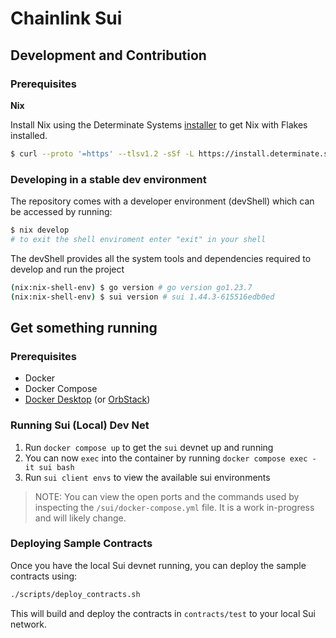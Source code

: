 # Chainlink Sui

## Development and Contribution

### Prerequisites

**Nix**

Install Nix using the Determinate Systems [installer](https://github.com/DeterminateSystems/nix-installer) to get Nix with Flakes installed.

```bash
$ curl --proto '=https' --tlsv1.2 -sSf -L https://install.determinate.systems/nix | sh -s -- install
```

### Developing in a stable dev environment

The repository comes with a developer environment (devShell) which can be accessed by running:

```bash
$ nix develop
# to exit the shell enviroment enter "exit" in your shell
```

The devShell provides all the system tools and dependencies required to develop and run the project

```bash
(nix:nix-shell-env) $ go version # go version go1.23.7
(nix:nix-shell-env) $ sui version # sui 1.44.3-615516edb0ed
```

## Get something running

### Prerequisites

- Docker
- Docker Compose
- [Docker Desktop](https://www.docker.com/products/docker-desktop/) (or [OrbStack](https://orbstack.dev/))

### Running Sui (Local) Dev Net

1. Run `docker compose up` to get the `sui` devnet up and running
2. You can now `exec` into the container by running `docker compose exec -it sui bash`
3. Run `sui client envs` to view the available sui environments

> NOTE: You can view the open ports and the commands used by inspecting the `/sui/docker-compose.yml` file. It is a work in-progress and will likely change.

### Deploying Sample Contracts

Once you have the local Sui devnet running, you can deploy the sample contracts using:

```bash
./scripts/deploy_contracts.sh
```

This will build and deploy the contracts in `contracts/test` to your local Sui network.
